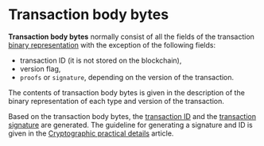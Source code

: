 # Transaction body bytes

**Transaction body bytes** normally consist of all the fields of the transaction [binary representation](/en/blockchain/binary-format/transaction-binary-format/) with the exception of the following fields:
- transaction ID (it is not stored on the blockchain),
- version flag,
- `proofs` or `signature`, depending on the version of the transaction.

The contents of transaction body bytes is given in the description of the binary representation of each type and version of the transaction.

Based on the transaction body bytes, the [transaction ID](/en/blockchain/transaction/transaction-id) and the [transaction signature](/en/blockchain/transaction/transaction-signature) are generated. The guideline for generating a signature and ID is given in the [Cryptographic practical details](/en/blockchain/waves-protocol/cryptographic-practical-details#signing) article.